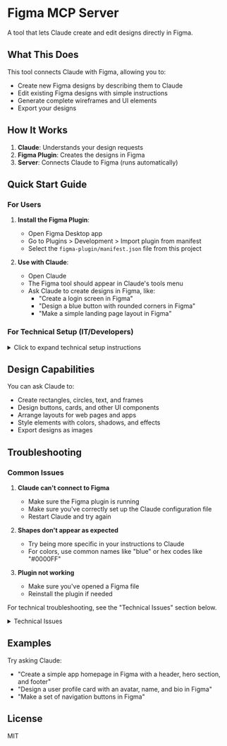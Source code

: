 # Figma MCP Server

A tool that lets Claude create and edit designs directly in Figma.

## What This Does

This tool connects Claude with Figma, allowing you to:

- Create new Figma designs by describing them to Claude
- Edit existing Figma designs with simple instructions
- Generate complete wireframes and UI elements
- Export your designs

## How It Works

1. **Claude**: Understands your design requests
2. **Figma Plugin**: Creates the designs in Figma
3. **Server**: Connects Claude to Figma (runs automatically)

## Quick Start Guide

### For Users

1. **Install the Figma Plugin**:
   - Open Figma Desktop app
   - Go to Plugins > Development > Import plugin from manifest
   - Select the `figma-plugin/manifest.json` file from this project

2. **Use with Claude**:
   - Open Claude
   - The Figma tool should appear in Claude's tools menu
   - Ask Claude to create designs in Figma, like:
     - "Create a login screen in Figma"
     - "Design a blue button with rounded corners in Figma"
     - "Make a simple landing page layout in Figma"

### For Technical Setup (IT/Developers)

<details>
<summary>Click to expand technical setup instructions</summary>

#### Prerequisites

- Node.js (>= 16)
- npm
- Docker (installed on the machine running Claude)
- Figma Desktop app

#### Installation

1. **Clone and Install**:
   ```
   git clone <repository-url>
   cd figma-mcp-server
   npm install
   ```

2. **Build**:
   ```
   npm run build
   npm run build:figma-plugin
   ```

3. **Build Docker Image & Figma Plugin**:
   ```
   docker build -t mcp/hs-figma .
   
   npm run build:figma-plugin
   ```

4. **Configure Claude**:
   Edit `~/Library/Application Support/Claude/claude_desktop_config.json`:
   ```json
   {
     "mcpServers": {
         "figma": {
         "command": "docker",
            "args": [
               "run",
               "-i",
               "-p",
               "9000:9000",
               "--rm",
               "mcp/hs-figma"
            ],
            "env": {
               "NODE_ENV": "production",
               "WEBSOCKET_MODE": "true",
               "WS_PORT": "9000"
            }
         }
     }
   }
   ```
   
   Once this configuration is added, Claude will automatically start the server when needed.
</details>

## Design Capabilities

You can ask Claude to:

- Create rectangles, circles, text, and frames
- Design buttons, cards, and other UI components
- Arrange layouts for web pages and apps
- Style elements with colors, shadows, and effects
- Export designs as images

## Troubleshooting

### Common Issues

1. **Claude can't connect to Figma**
   - Make sure the Figma plugin is running
   - Make sure you've correctly set up the Claude configuration file
   - Restart Claude and try again

2. **Shapes don't appear as expected**
   - Try being more specific in your instructions to Claude
   - For colors, use common names like "blue" or hex codes like "#0000FF"

3. **Plugin not working**
   - Make sure you've opened a Figma file
   - Reinstall the plugin if needed

For technical troubleshooting, see the "Technical Issues" section below.

<details>
<summary>Technical Issues</summary>

1. **WebSocket Connection Failure**
   - Check that port 9000 is not blocked by firewalls
   - Verify WS_PORT setting in both server and plugin configurations

2. **Plugin Loading Issues**
   - Ensure TypeScript files are compiled correctly
   - Check console errors in Figma's developer tools

3. **Color Format Issues**
   - Color objects should use opacity instead of alpha ('a') property
</details>

## Examples

Try asking Claude:

- "Create a simple app homepage in Figma with a header, hero section, and footer"
- "Design a user profile card with an avatar, name, and bio in Figma"
- "Make a set of navigation buttons in Figma"

## License

MIT 